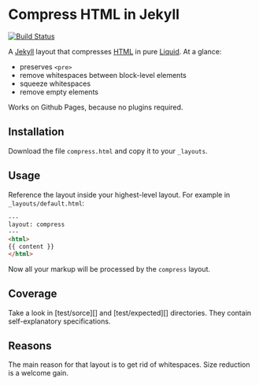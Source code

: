 Compress HTML in Jekyll
====================

[![Build Status](https://travis-ci.org/penibelst/jekyll-compress-html.svg?branch=master)](https://travis-ci.org/penibelst/jekyll-compress-html)

A [Jekyll][0] layout that compresses [HTML][1] in pure [Liquid][2]. At a glance:

* preserves `<pre>`
* remove whitespaces between block-level elements
* squeeze whitespaces
* remove empty elements

Works on Github Pages, because no plugins required.

## Installation

Download the file `compress.html` and copy it to your `_layouts`.

## Usage

Reference the layout inside your highest-level layout. For example in `_layouts/default.html`:

```html
---
layout: compress
---
<html>
{{ content }}
</html>
```

Now all your markup will be processed by the `compress` layout.

## Coverage

Take a look in [test/sorce][] and [test/expected][] directories. They contain self-explanatory specifications.

## Reasons

The main reason for that layout is to get rid of whitespaces. Size reduction is a welcome gain.

[0]: http://jekyllrb.com/
[1]: http://www.w3.org/TR/html5/
[2]: http://docs.shopify.com/themes/liquid-basics
